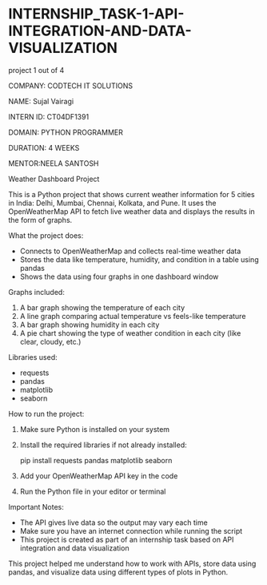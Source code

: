 # INTERNSHIP_TASK-1-API-INTEGRATION-AND-DATA-VISUALIZATION
project 1 out of 4 

COMPANY: CODTECH IT SOLUTIONS

NAME: Sujal Vairagi

INTERN ID: CT04DF1391

DOMAIN: PYTHON PROGRAMMER

DURATION: 4 WEEKS

MENTOR:NEELA SANTOSH


Weather Dashboard Project

This is a Python project that shows current weather information for 5 cities in India: Delhi, Mumbai, Chennai, Kolkata, and Pune. It uses the OpenWeatherMap API to fetch live weather data and displays the results in the form of graphs.

What the project does:

- Connects to OpenWeatherMap and collects real-time weather data
- Stores the data like temperature, humidity, and condition in a table using pandas
- Shows the data using four graphs in one dashboard window

Graphs included:

1. A bar graph showing the temperature of each city
2. A line graph comparing actual temperature vs feels-like temperature
3. A bar graph showing humidity in each city
4. A pie chart showing the type of weather condition in each city (like clear, cloudy, etc.)

Libraries used:

- requests
- pandas
- matplotlib
- seaborn

How to run the project:

1. Make sure Python is installed on your system
2. Install the required libraries if not already installed:

   pip install requests pandas matplotlib seaborn

3. Add your OpenWeatherMap API key in the code
4. Run the Python file in your editor or terminal

Important Notes:

- The API gives live data so the output may vary each time
- Make sure you have an internet connection while running the script
- This project is created as part of an internship task based on API integration and data visualization

This project helped me understand how to work with APIs, store data using pandas, and visualize data using different types of plots in Python.
